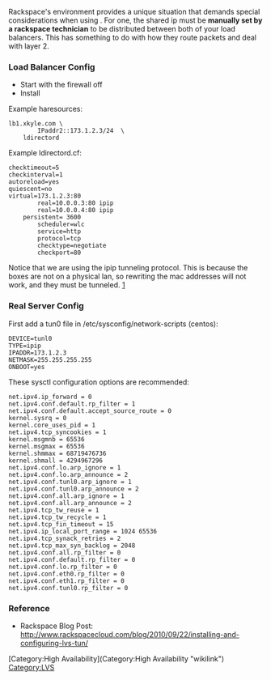 Rackspace's environment provides a unique situation that demands special
considerations when using <LVS>. For one, the shared ip must be
**manually set by a rackspace technician** to be distributed between
both of your load balancers. This has something to do with how they
route packets and deal with layer 2.

### Load Balancer Config

-   Start with the firewall off
-   Install <heartbeat>

Example haresources:

    lb1.xkyle.com \
            IPaddr2::173.1.2.3/24  \
        ldirectord

Example ldirectord.cf:

    checktimeout=5
    checkinterval=1
    autoreload=yes
    quiescent=no
    virtual=173.1.2.3:80
            real=10.0.0.3:80 ipip
            real=10.0.0.4:80 ipip
        persistent= 3600
            scheduler=wlc
            service=http
            protocol=tcp
            checktype=negotiate
            checkport=80

Notice that we are using the ipip tunneling protocol. This is because
the boxes are not on a physical lan, so rewriting the mac addresses will
not work, and they must be tunneled.
[1](http://www.rackspacecloud.com/blog/2010/09/22/installing-and-configuring-lvs-tun/)

### Real Server Config

First add a tun0 file in /etc/sysconfig/network-scripts (centos):

    DEVICE=tunl0
    TYPE=ipip
    IPADDR=173.1.2.3
    NETMASK=255.255.255.255
    ONBOOT=yes

These sysctl configuration options are recommended:

    net.ipv4.ip_forward = 0
    net.ipv4.conf.default.rp_filter = 1
    net.ipv4.conf.default.accept_source_route = 0
    kernel.sysrq = 0
    kernel.core_uses_pid = 1
    net.ipv4.tcp_syncookies = 1
    kernel.msgmnb = 65536
    kernel.msgmax = 65536
    kernel.shmmax = 68719476736
    kernel.shmall = 4294967296
    net.ipv4.conf.lo.arp_ignore = 1
    net.ipv4.conf.lo.arp_announce = 2
    net.ipv4.conf.tunl0.arp_ignore = 1
    net.ipv4.conf.tunl0.arp_announce = 2
    net.ipv4.conf.all.arp_ignore = 1
    net.ipv4.conf.all.arp_announce = 2
    net.ipv4.tcp_tw_reuse = 1
    net.ipv4.tcp_tw_recycle = 1
    net.ipv4.tcp_fin_timeout = 15
    net.ipv4.ip_local_port_range = 1024 65536
    net.ipv4.tcp_synack_retries = 2
    net.ipv4.tcp_max_syn_backlog = 2048
    net.ipv4.conf.all.rp_filter = 0
    net.ipv4.conf.default.rp_filter = 0
    net.ipv4.conf.lo.rp_filter = 0
    net.ipv4.conf.eth0.rp_filter = 0
    net.ipv4.conf.eth1.rp_filter = 0
    net.ipv4.conf.tunl0.rp_filter = 0

### Reference

-   Rackspace Blog Post:
    <http://www.rackspacecloud.com/blog/2010/09/22/installing-and-configuring-lvs-tun/>

[Category:High Availability](Category:High Availability "wikilink")
<Category:LVS>
